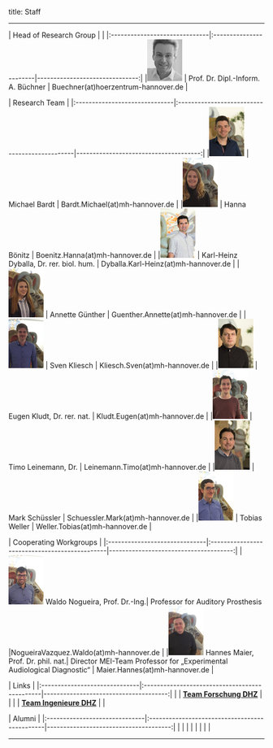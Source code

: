 title: Staff

- - - 

| Head of Research Group                                   |                                      |
|:------------------------------|:-----------------------|-------------------------------:|
|![Portrait](staff/buechnerklein.jpg)         | Prof. Dr. Dipl.-Inform. A. Büchner | Buechner(at)hoerzentrum-hannover.de   |

 

| Research Team                                                                                                      |
|:------------------------------|:----------------------------------------------|--------------------------------------:|
|![Portrait](staff/Bardt.jpg)    | Michael Bardt                     | Bardt.Michael(at)mh-hannover.de        |
|![Portrait](staff/Boenitz.jpg)	| Hanna Bönitz                       | Boenitz.Hanna(at)mh-hannover.de	  |
|![Portrait](staff/Dyballa.jpg)	| Karl-Heinz Dyballa, Dr. rer. biol. hum. 					 | Dyballa.Karl-Heinz(at)mh-hannover.de	  |
|![Portrait](staff/Guenther.jpg)	| Annette Günther                   | Guenther.Annette(at)mh-hannover.de	  |
|![Portrait](staff/Kliesch.jpg)	| Sven Kliesch                       | Kliesch.Sven(at)mh-hannover.de	  |
|![Portrait](staff/Kludt.jpg)	| Eugen Kludt, Dr. rer. nat. 	    				 | Kludt.Eugen(at)mh-hannover.de	  |
|![Portrait](staff/Leinemann.jpg)	| Timo Leinemann, Dr. 			       		 | Leinemann.Timo(at)mh-hannover.de	  |
|![Portrait](staff/Schuessler.jpg)	| Mark Schüssler 				           	 | Schuessler.Mark(at)mh-hannover.de	  |
|![Portrait](staff/Weller.jpg)	| Tobias Weller 					                 | Weller.Tobias(at)mh-hannover.de	  |



| Cooperating Workgroups                                                                                                      |
|:------------------------------|:----------------------------------------------|--------------------------------------:|
|![Portrait](staff/Nogueira.jpg)     Waldo Nogueira, Prof. Dr.-Ing.|
Professor for Auditory Prosthesis   |NogueiraVazquez.Waldo(at)mh-hannover.de        |
|![Portrait](staff/Maier.jpg)	 Hannes Maier, Prof. Dr. phil. nat.|
Director MEI-Team
Professor for „Experimental Audiological Diagnostic“ 	 |  Maier.Hannes(at)mh-hannover.de 	  |



| Links                                                                                                      |
|:------------------------------|:----------------------------------------------|--------------------------------------:|
| | **[Team Forschung DHZ](https://www.hoerzentrum-hannover.de/wir-ueber-uns/team/forschung/)**    |      |
|	| **[Team Ingenieure DHZ](https://www.hoerzentrum-hannover.de/wir-ueber-uns/team/ingenieure/)** 	|  	   |



| Alumni                                                                                                     |
|:------------------------------|:----------------------------------------------|--------------------------------------:|
| |   |      |
|	|  	|  	   |

---------------------------

